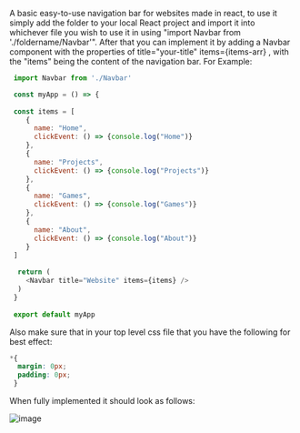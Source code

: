 A basic easy-to-use navigation bar for websites made in react, to use it simply add the folder to your local React project and import it into whichever file you wish to use it in using "import Navbar from './foldername/Navbar'". After that you can implement it by adding a Navbar component with the properties of title="your-title" items={items-arr} , with the "items" being the content of the navigation bar. For Example: 
```javascript
 import Navbar from './Navbar'

 const myApp = () => {
 
 const items = [
    {
      name: "Home",
      clickEvent: () => {console.log("Home")}
    },
    {
      name: "Projects",
      clickEvent: () => {console.log("Projects")}
    },
    {
      name: "Games",
      clickEvent: () => {console.log("Games")}
    },
    {
      name: "About",
      clickEvent: () => {console.log("About")}
    }
 ]
  
  return (
    <Navbar title="Website" items={items} />
  )
 }
 
 export default myApp
```
Also make sure that in your top level css file that you have the following for best effect:
```css
*{
  margin: 0px;
  padding: 0px;
 }
```
When fully implemented it should look as follows:

![image](https://i.imgur.com/kaHlUvN.png)
